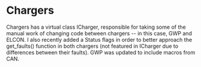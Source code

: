 # Chargers

Chargers has a virtual class ICharger, responsible for taking some of the manual work of changing code between chargers -- in this case, GWP and ELCON. 
I also recently added a Status flags in order to better approach the get_faults() function in both chargers (not featured in ICharger due to differences between their faults).
GWP was updated to include macros from CAN. 
